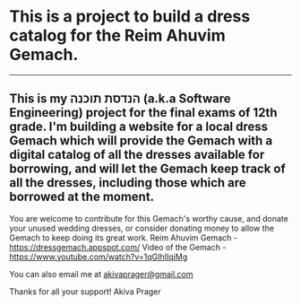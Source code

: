# **This is a project to build a dress catalog for the Reim Ahuvim Gemach.**

---
This is my הנדסת תוכנה (a.k.a Software Engineering) project for the final exams of 12th grade.
I'm building a website for a local dress Gemach which will provide the Gemach with a digital catalog of all the dresses available for borrowing, and will let the Gemach keep track of all the dresses, including those which are borrowed at the moment.
---
You are welcome to contribute for this Gemach's worthy cause, and donate your unused wedding dresses, or consider donating money to allow the Gemach to keep doing its great work.
Reim Ahuvim Gemach - https://dressgemach.appspot.com/
Video of the Gemach - https://www.youtube.com/watch?v=1qGIhIIqiMg

You can also email me at akivaprager@gmail.com

Thanks for all your support!
Akiva Prager
